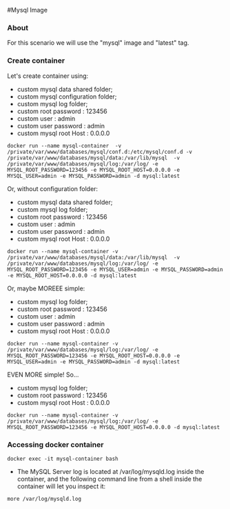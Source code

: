 #Mysql Image

### About

  For this scenario we will use the "mysql" image and "latest" tag.

### Create container 

  Let's create container using: 
  - custom mysql data shared folder;
  - custom mysql configuration folder; 
  - custom mysql log folder;
  - custom root password : 123456
  - custom user : admin
  - custom user password : admin
  - custom mysql root Host : 0.0.0.0
```
docker run --name mysql-container  -v /private/var/www/databases/mysql/conf.d:/etc/mysql/conf.d -v /private/var/www/databases/mysql/data:/var/lib/mysql  -v /private/var/www/databases/mysql/log:/var/log/ -e MYSQL_ROOT_PASSWORD=123456 -e MYSQL_ROOT_HOST=0.0.0.0 -e MYSQL_USER=admin -e MYSQL_PASSWORD=admin -d mysql:latest
```
  Or, without configuration folder: 
  - custom mysql data shared folder;
  - custom mysql log folder;
  - custom root password : 123456
  - custom user : admin
  - custom user password : admin
  - custom mysql root Host : 0.0.0.0
```
docker run --name mysql-container -v /private/var/www/databases/mysql/data:/var/lib/mysql  -v /private/var/www/databases/mysql/log:/var/log/ -e MYSQL_ROOT_PASSWORD=123456 -e MYSQL_USER=admin -e MYSQL_PASSWORD=admin  -e MYSQL_ROOT_HOST=0.0.0.0 -d mysql:latest
```
   Or, maybe MOREEE simple:
  - custom mysql log folder;
  - custom root password : 123456
  - custom user : admin
  - custom user password : admin
  - custom mysql root Host : 0.0.0.0
```
docker run --name mysql-container -v /private/var/www/databases/mysql/log:/var/log/ -e MYSQL_ROOT_PASSWORD=123456 -e MYSQL_ROOT_HOST=0.0.0.0 -e MYSQL_USER=admin -e MYSQL_PASSWORD=admin -d mysql:latest
```

   EVEN MORE simple! So...
  - custom mysql log folder;
  - custom root password : 123456
  - custom mysql root Host : 0.0.0.0
```
docker run --name mysql-container -v /private/var/www/databases/mysql/log:/var/log/ -e MYSQL_ROOT_PASSWORD=123456 -e MYSQL_ROOT_HOST=0.0.0.0 -d mysql:latest
```

### Accessing docker container
```
docker exec -it mysql-container bash
```

* The MySQL Server log is located at /var/log/mysqld.log inside the container, and the following command line from a shell inside the container will let you inspect it:

```
more /var/log/mysqld.log
```
